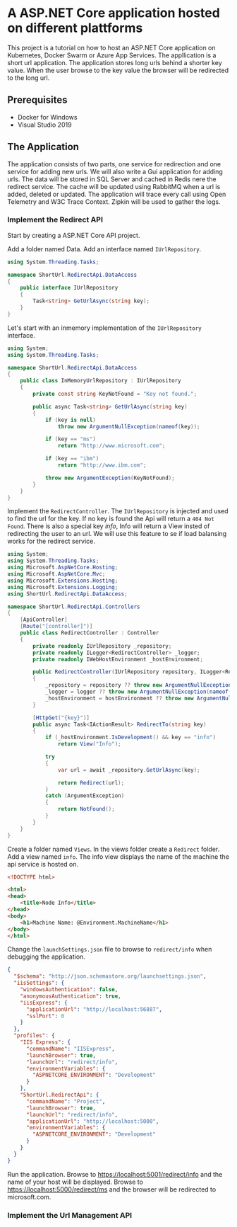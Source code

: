 # A ASP.NET Core application hosted on different plattforms

This project is a tutorial on how to host an ASP.NET Core application on Kubernetes, Docker Swarm or Azure App Services.
The appllication is a short url application. The application stores long urls behind a shorter key value. 
When the user browse to the key value the browser will be redirected to the long url.

## Prerequisites

* Docker for Windows
* Visual Studio 2019

## The Application

The application consists of two parts, one service for redirection and one service for adding new urls.
We will also write a Gui application for adding urls.
The data will be stored in SQL Server and cached in Redis nere the redirect service. 
The cache will be updated using RabbitMQ when a url is added, deleted or updated.
The application will trace every call using Open Telemetry and W3C Trace Context. 
Zipkin will be used to gather the logs.

### Implement the Redirect API

Start by creating a ASP.NET Core API project.

Add a folder named Data.
Add an interface named `IUrlRepository`.

```c#
using System.Threading.Tasks;

namespace ShortUrl.RedirectApi.DataAccess
{
    public interface IUrlRepository
    {
        Task<string> GetUrlAsync(string key);
    }
}

```

Let's start with an inmemory implementation of the `IUrlRepository` interface.

```c#
using System;
using System.Threading.Tasks;

namespace ShortUrl.RedirectApi.DataAccess
{
    public class InMemoryUrlRepository : IUrlRepository
    {
        private const string KeyNotFound = "Key not found.";

        public async Task<string> GetUrlAsync(string key)
        {
            if (key is null)
                throw new ArgumentNullException(nameof(key));

            if (key == "ms")
                return "http://www.microsoft.com";

            if (key == "ibm")
                return "http://www.ibm.com";

            throw new ArgumentException(KeyNotFound);
        }
    }
}
```

Implement the `RedirectController`. The `IUrlRepository` is injected and used to find the url for the key.
If no key is found the Api will return a `404 Not Found`.
There is also a special key *info*, Info will return a View insted of redirecting the user to an url. We will use this feature to se if load balansing works for the redirect service.

```c#
using System;
using System.Threading.Tasks;
using Microsoft.AspNetCore.Hosting;
using Microsoft.AspNetCore.Mvc;
using Microsoft.Extensions.Hosting;
using Microsoft.Extensions.Logging;
using ShortUrl.RedirectApi.DataAccess;

namespace ShortUrl.RedirectApi.Controllers
{
    [ApiController]
    [Route("[controller]")]
    public class RedirectController : Controller
    {
        private readonly IUrlRepository _repository;
        private readonly ILogger<RedirectController> _logger;
        private readonly IWebHostEnvironment _hostEnvironment;

        public RedirectController(IUrlRepository repository, ILogger<RedirectController> logger, IWebHostEnvironment hostEnvironment)
        {
            _repository = repository ?? throw new ArgumentNullException(nameof(repository));
            _logger = logger ?? throw new ArgumentNullException(nameof(logger));
            _hostEnvironment = hostEnvironment ?? throw new ArgumentNullException(nameof(hostEnvironment));
        }

        [HttpGet("{key}")]
        public async Task<IActionResult> RedirectTo(string key)
        {
            if (_hostEnvironment.IsDevelopment() && key == "info")
                return View("Info");

            try
            {
                var url = await _repository.GetUrlAsync(key);

                return Redirect(url);
            }
            catch (ArgumentException)
            {
                return NotFound();
            }
        }
    }
}
```

Create a folder named `Views`. In the views folder create a `Redirect` folder.
Add a view named `info`. The info view displays the name of the machine the api service is hosted on.

```html
<!DOCTYPE html>

<html>
<head>
    <title>Node Info</title>
</head>
<body>
    <h1>Machine Name: @Environment.MachineName</h1>
</body>
</html>
```

Change the `launchSettings.json` file to browse to `redirect/info` when debugging the application.

```json
{
  "$schema": "http://json.schemastore.org/launchsettings.json",
  "iisSettings": {
    "windowsAuthentication": false,
    "anonymousAuthentication": true,
    "iisExpress": {
      "applicationUrl": "http://localhost:56887",
      "sslPort": 0
    }
  },
  "profiles": {
    "IIS Express": {
      "commandName": "IISExpress",
      "launchBrowser": true,
      "launchUrl": "redirect/info",
      "environmentVariables": {
        "ASPNETCORE_ENVIRONMENT": "Development"
      }
    },
    "ShortUrl.RedirectApi": {
      "commandName": "Project",
      "launchBrowser": true,
      "launchUrl": "redirect/info",
      "applicationUrl": "http://localhost:5000",
      "environmentVariables": {
        "ASPNETCORE_ENVIRONMENT": "Development"
      }
    }
  }
}
```

Run the application. Browse to [https://localhost:5001/redirect/info](https://localhost:5001/redirect/info) and the name of your host will be displayed.
Browse to [https://localhost:5000/redirect/ms](https://localhost:5000/redirect/ms) and the browser will be redirected to microsoft.com.


### Implement the Url Management API